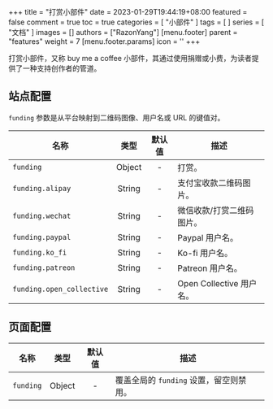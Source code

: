 +++
title = "打赏小部件"
date = 2023-01-29T19:44:19+08:00
featured = false
comment = true
toc = true
categories = [
  "小部件"
]
tags = [
]
series = [
  "文档"
]
images = []
authors = ["RazonYang"]
[menu.footer]
  parent = "features"
  weight = 7
  [menu.footer.params]
    icon = '<i class="fas fa-fw fa-coffee"></i>'
+++

打赏小部件，又称 buy me a coffee 小部件，其通过使用捐赠或小费，为读者提供了一种支持创作者的管道。

<!--more-->

## 站点配置

`funding` 参数是从平台映射到二维码图像、用户名或 URL 的键值对。

| 名称 | 类型 | 默认值 | 描述
|---|:-:|:-:|---
| `funding` | Object | - | 打赏。
| `funding.alipay` | String | - | 支付宝收款二维码图片。
| `funding.wechat` | String | - | 微信收款/打赏二维码图片。
| `funding.paypal` | String | - | Paypal 用户名。
| `funding.ko_fi`  | String | - | Ko-fi 用户名。
| `funding.patreon` | String | - | Patreon 用户名。
| `funding.open_collective` | String | - | Open Collective 用户名。

## 页面配置

| 名称 | 类型 | 默认值 | 描述
|---|:-:|:-:|---
| `funding` | Object | - | 覆盖全局的 `funding` 设置，留空则禁用。
